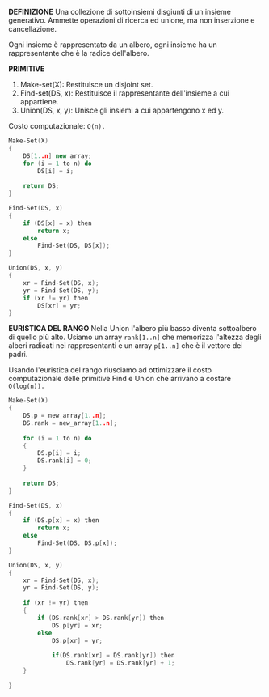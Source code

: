 **DEFINIZIONE**
Una collezione di sottoinsiemi disgiunti di un insieme generativo. Ammette operazioni di ricerca ed unione, ma non inserzione e cancellazione.

Ogni insieme è rappresentato da un albero, ogni insieme ha un rappresentante che è la radice dell'albero.

**PRIMITIVE**
1) Make-set(X): Restituisce un disjoint set.
2) Find-set(DS, x): Restituisce il rappresentante dell'insieme a cui appartiene.
3) Union(DS, x, y): Unisce gli insiemi a cui appartengono x ed y.

Costo computazionale: `O(n).`

``` C++
Make-Set(X)
{
	DS[1..n] new array;
	for (i = 1 to n) do
		DS[i] = i;
	
	return DS;
}

Find-Set(DS, x)
{
	if (DS[x] = x) then
		return x;
	else
		Find-Set(DS, DS[x]);
}

Union(DS, x, y)
{
	xr = Find-Set(DS, x);
	yr = Find-Set(DS, y);
	if (xr != yr) then
		DS[xr] = yr;	
}
```

**EURISTICA DEL RANGO**
Nella Union l'albero più basso diventa sottoalbero di quello più alto.
Usiamo un array `rank[1..n]` che memorizza l'altezza degli alberi radicati nei rappresentanti e un array `p[1..n]` che è il vettore dei padri.

Usando l'euristica del rango riusciamo ad ottimizzare il costo computazionale delle primitive Find e Union che arrivano a costare `O(log(n)).`

``` C++
Make-Set(X)
{
	DS.p = new_array[1..n];
	DS.rank = new_array[1..n];
	
	for (i = 1 to n) do
	{
		DS.p[i] = i;
		DS.rank[i] = 0;
	}
	
	return DS;
}

Find-Set(DS, x)
{
	if (DS.p[x] = x) then
		return x;
	else
		Find-Set(DS, DS.p[x]);
}

Union(DS, x, y)
{
	xr = Find-Set(DS, x);
	yr = Find-Set(DS, y);
	
	if (xr != yr) then
	{
		if (DS.rank[xr] > DS.rank[yr]) then
			DS.p[yr] = xr;
		else
			DS.p[xr] = yr;
			
			if(DS.rank[xr] = DS.rank[yr]) then
				DS.rank[yr] = DS.rank[yr] + 1;
	}
		
}
```
